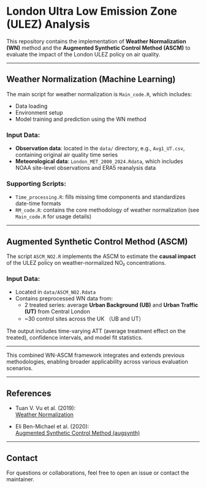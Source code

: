 # London Ultra Low Emission Zone (ULEZ) Analysis

This repository contains the implementation of **Weather Normalization (WN)** method and the **Augmented Synthetic Control Method (ASCM)** to evaluate the impact of the London ULEZ policy on air quality.

---

## Weather Normalization (Machine Learning)

The main script for weather normalization is `Main_code.R`, which includes:

- Data loading  
- Environment setup  
- Model training and prediction using the WN method

### Input Data:

- **Observation data**: located in the `data/` directory, e.g., `Avg1_UT.csv`, containing original air quality time series  
- **Meteorological data**: `London_MET_2000_2024.Rdata`, which includes NOAA site-level observations and ERA5 reanalysis data

### Supporting Scripts:

- `Time_processing.R`: fills missing time components and standardizes date-time formats  
- `RM_code.R`: contains the core methodology of weather normalization (see `Main_code.R` for usage details)

---

## Augmented Synthetic Control Method (ASCM)

The script `ASCM_NO2.R` implements the ASCM to estimate the **causal impact** of the ULEZ policy on weather-normalized NO₂ concentrations.

### Input Data:

- Located in `data/ASCM_NO2.Rdata`
- Contains preprocessed WN data from:
  - 2 treated series: average **Urban Background (UB)** and **Urban Traffic (UT)** from Central London
  - ~30 control sites across the UK （UB and UT）


The output includes time-varying ATT (average treatment effect on the treated), confidence intervals, and model fit statistics.

---

This combined WN-ASCM framework integrates and extends previous methodologies, enabling broader applicability across various evaluation scenarios.  

---
## References

- Tuan V. Vu et al. (2019):  
  [Weather Normalization](https://github.com/tuanvvu/Air_quality_trend_analysis)

- Eli Ben-Michael et al. (2020):  
  [Augmented Synthetic Control Method (augsynth)](https://github.com/ebenmichael/augsynth)

---

## Contact

For questions or collaborations, feel free to open an issue or contact the maintainer.
